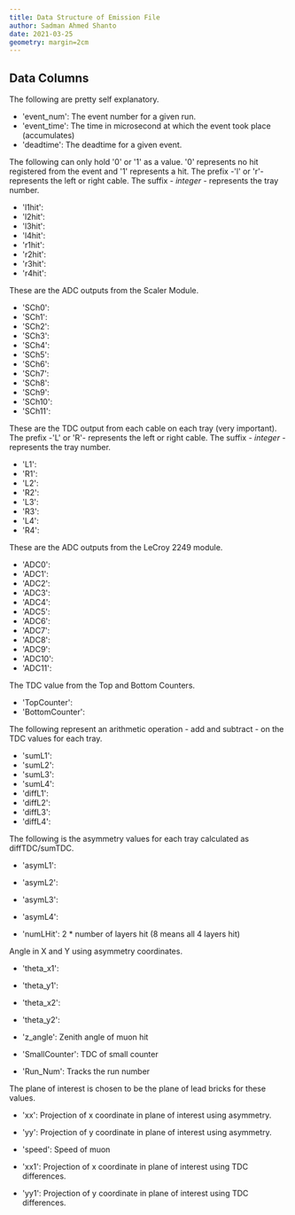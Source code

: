 ```yaml
---
title: Data Structure of Emission File 
author: Sadman Ahmed Shanto 
date: 2021-03-25 
geometry: margin=2cm
---
```



## Data Columns

The following are pretty self explanatory.
- 'event_num': The event number for a given run.
- 'event_time': The time in microsecond at which the event took place (accumulates)
- 'deadtime': The deadtime for a given event.

The following can only hold '0' or '1' as a value. '0' represents no hit registered from the event and '1' represents a hit. The prefix -'l' or 'r'- represents the left or right cable. The suffix - *integer* - represents the tray number.

- 'l1hit': 
- 'l2hit':
- 'l3hit':
- 'l4hit':
- 'r1hit':
- 'r2hit':
- 'r3hit':
- 'r4hit':

These are the ADC outputs from the Scaler Module.

- 'SCh0':
- 'SCh1':
- 'SCh2':
- 'SCh3':
- 'SCh4':
- 'SCh5':
- 'SCh6':
- 'SCh7':
- 'SCh8':
- 'SCh9':
- 'SCh10':
- 'SCh11':

These are the TDC output from each cable on each tray (very important). The prefix -'L' or 'R'- represents the left or right cable. The suffix - *integer* - represents the tray number.

- 'L1':
- 'R1':
- 'L2':
- 'R2':
- 'L3':
- 'R3':
- 'L4':
- 'R4':

These are the ADC outputs from the LeCroy 2249 module.

- 'ADC0':
- 'ADC1':
- 'ADC2':
- 'ADC3':
- 'ADC4':
- 'ADC5':
- 'ADC6':
- 'ADC7':
- 'ADC8':
- 'ADC9':
- 'ADC10':
- 'ADC11':

The TDC value from the Top and Bottom Counters.

- 'TopCounter':
- 'BottomCounter':

The following represent an arithmetic operation - add and subtract - on the TDC values for each tray.

- 'sumL1':
- 'sumL2':
- 'sumL3':
- 'sumL4':
- 'diffL1':
- 'diffL2':
- 'diffL3':
- 'diffL4':

The following is the asymmetry values for each tray calculated as diffTDC/sumTDC.

- 'asymL1':
- 'asymL2':
- 'asymL3':
- 'asymL4':

- 'numLHit': 2 * number of layers hit (8 means all 4 layers hit)

Angle in X and Y using asymmetry coordinates.

- 'theta_x1': 
- 'theta_y1':
- 'theta_x2':
- 'theta_y2':

- 'z_angle': Zenith angle of muon hit
- 'SmallCounter': TDC of small counter
- 'Run_Num': Tracks the run number 

The plane of interest is chosen to be the plane of lead bricks for these values.

- 'xx': Projection of x coordinate in plane of interest using asymmetry.
- 'yy': Projection of y coordinate in plane of interest using asymmetry.

- 'speed': Speed of muon

- 'xx1': Projection of x coordinate in plane of interest using TDC differences.
- 'yy1': Projection of y coordinate in plane of interest using TDC differences.
